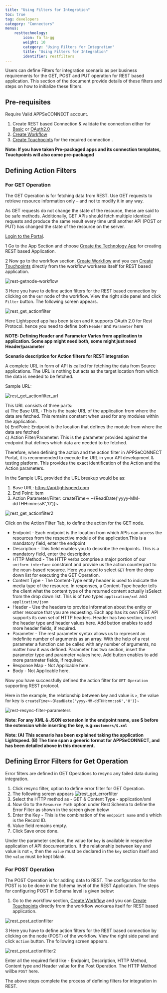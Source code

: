 ```yaml
---
title: "Using Filters for Integration"
toc: true
tag: developers
category: "Connectors"
menus: 
    resttechnology:
        icon: fa fa-gg
        weight: 10
        category: "Using Filters for Integration"
        title: "Using Filters for Integration"
        identifier: restfilters
---
```

Users can define Filters for integration scenario as per business requirements for the GET, POST and PUT operation for REST based application. 
This section of the document provide details of these filters and steps on how to initialize these filters.

## Pre-requisites
Require Valid APPSeCONNECT account.  
1) Create REST based Connection & validate the connection either for [Basic](/connectors/BasicAuthentication/) or [OAuth2.0](/connectors/OAuth2.0/)  
2) [Create Workflow](/workflow/steps-to-create-your-first-workflow/)  
3) [Create Touchpoints](/getting%20started/configurations-for-integration/#creating-organisation-touchpoint-workflow) for the required connection  .

**Note: If you have taken Pre-packaged apps and its connection templates, Touchpoints will also come pre-packaged**

## Defining Action Filters 

### For GET Operation

The GET Operation is for fetching data from REST. Use GET requests to retrieve resource information only – and not to modify 
it in any way. 

As GET requests do not change the state of the resource, these are said to be safe methods. Additionally, GET APIs should fetch 
multiple identical requests and produce the same result every time until another API (POST or PUT) 
has changed the state of the resource on the server.

[Login to the Portal](/getting%20started/user-registration-license/).

1 Go to the App Section and choose [Create the Technology App](/configuring%20appseconnect/configurations/) for creating REST based Application.

2 Now go to the workflow section, [Create Workflow](/workflow/steps-to-create-your-first-workflow/) and you can [Create Touchpoints](/getting%20started/configurations-for-integration/#creating-organisation-touchpoint-workflow) directly 
from  the workflow workarea itself for REST based application.

![rest-getnode-workflow](/staticfiles/connectors/media/technology-connector/rest-getnode-workflow.png) 

3 Here you have to define action filters for the REST based connection by clicking on the `GET` node of the workflow. 
  View the right side panel and click `Filter` button. The following screen appears. 

![rest_get_actionfilter](/staticfiles/connectors/media/technology-connector/rest_get_actionfilter.png) 

Here Lightspeed app has been taken and it supports OAuth 2.0 for Rest Protocol. hence you need to define both `Header` and `Parameter` here

**NOTE: Defining Header and Parameter Varies from application to application. Some app might need both, some might just need Header/parameter**


**Scenario description for Action filters for REST integration** 

A complete URL in form of API is called for fetching the data from Source applications. The URL is nothing but acts as the target location 
from which the data is needed to be fetched.

Sample URL: 

![rest_get_actionfilter_url](/staticfiles/connectors/media/technology-connector/rest_get_actionfilter_url.png) 

This URL consists of three parts:  
a) The Base URL : This is the basic URL of the application from where the data are fetched. This remains constant when used for any modules within the application.    
b) EndPoint: Endpoint is the location that defines the module from where the data are fetched     
c) Action Filter/Parameter: This is the parameter provided against the endpoint that defines which data are needed to be fetched.    

Therefore, when defining the action and the action filter in APPSeCONNECT Portal, it is recommended to execute the URL in your 
API development & testing platform. This provides the exact identification of the Action and the Action parameters.

In the Sample URL provided the URL breakup would be as:

1.	Base URL: https://api.lightspeed.com	
2.	End Point: item
3.	Action Parameter/Filter: createTime=> ~{ReadDate('yyyy-MM-ddTHH:mm:ssK','0')}~

![rest_get_actionfilter2](/staticfiles/connectors/media/technology-connector/rest_get_actionfilter2.png) 

Click on the Action Filter Tab, to define the action for the GET node.

* Endpoint - Each endpoint is the location from which APIs can access the resources from the respective module of the application.This is a mandatory field, enter the endpoint 
* Description - This field enables you to decsribe the endpoints. This is a mandatory field, enter the description
* HTTP Method - The HTTP verbs comprise a major portion of our `uniform interface` constraint and provide us the action counterpart to the noun-based resource. Here you need to select `GET` from the drop down list 
  for executing the GET Operation.
* Content Type - The Content-Type entity header is used to indicate the media type of the resource. In responses, a Content-Type header tells the client what the 
  content type of the returned content actually isSelect from the drop down list. This is of  two types `application/xml` and `application/json`
* Header - Use the headers to provide information about the entity or other resource that you are requesting. Each app has its own REST API supports its own set of  HTTP headers.
  Header has two section, insert the header type and header values here. Add button enables to add more header fields, if required. 
* Parameter - The rest parameter syntax allows us to represent an indefinite number of arguments as an array. 
  With the help of a rest parameter a function can be called with any number of arguments, no matter how it was defined.
  Parameter has two section, insert the parameter type and parameter values here. Add button enables to add more parameter fields, if required. 
* Response Map - Not Applicable here. 
* Body - Not Applicable here.

Now you have successfully defined the action filter for `GET Operation` supporting REST protocol.

Here in the example, the relationship between key and value is `>`, the 
value for key is `createTime>~{ReadDate('yyyy-MM-ddTHH:mm:ssK','0')}~`

![rest-resync-filter-parameters](/staticfiles/connectors/media/technology-connector/rest-resync-filter-parameters.png)   

**Note: For any XML & JSON extension in the endpoint name, use $ before the extension while inserting the key, e.g:`customers/$.xml`**

**Note: (A) This scenario has been explained taking the application Lightspeed.
        (B) The time span a generic format for APPSeCONNECT, and has been detailed above in this document.**


## Defining Error Filters for Get Operation

Error filters are defined in GET Operations to resync any failed data during integration.

1. Click resync filter, option to define error filter for GET Operation.
2. The following screen appears
![rest_get_errorfilter](/staticfiles/connectors/media/technology-connector/rest_get_errorfilter.png)   
3. Select the HTTP method as - GET & Content Type - application/xml
3. Now Go to the `Resource Path` option under Rest Schema to define the Error Filter as shown in the screen given below
4. Enter the Key - This is the combination of the `endpoint name` and `$` which is the Record ID.
5. Value field remains empty.
6. Click Save once done.

Under the parameter section, the value for `key` is available in respective application of API doccumentation. 
If the relationship between key and value is not `=`, then the `value` must be declared in the `key`
section itself and the `value` must be kept blank.

### For POST Operation

The POST Operation is for adding data to REST. The configuration for the POST is to be done in the Schema level of the REST Application. 
The steps for configuring POST in Schema level is given below:

1. Go to the workflow section, [Create Workflow](/workflow/steps-to-create-your-first-workflow/) and you can [Create Touchpoints](/getting%20started/configurations-for-integration/#creating-organisation-touchpoint-workflow) directly 
from  the workflow workarea itself for REST based application.

![rest_post_actionfilter](/staticfiles/connectors/media/technology-connector/rest_post_actionfilter.png) 

3 Here you have to define action filters for the REST based connection by clicking on the node (POST) of the workflow. 
  View the right side panel and click `Action` button. The following screen appears. 

![rest_post_actionfilter2](/staticfiles/connectors/media/technology-connector/rest_post_actionfilter2.png) 

Enter all the required field like - Endpoint, Description, HTTP Method, Content type and Header value for the Post Operation.
The HTTP Method willbe `POST` here.

The above steps complete the process of defining filters for integration in REST.
















